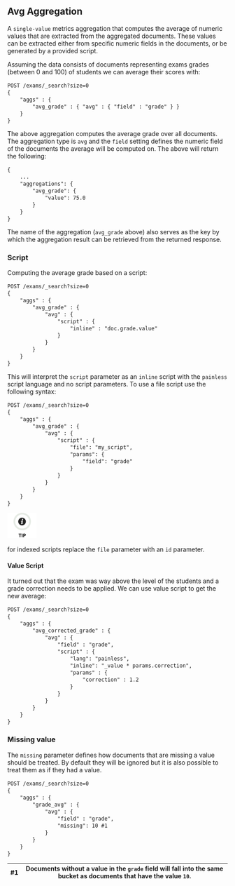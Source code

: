 ## Avg Aggregation

A `single-value` metrics aggregation that computes the average of numeric values that are extracted from the aggregated documents. These values can be extracted either from specific numeric fields in the documents, or be generated by a provided script.

Assuming the data consists of documents representing exams grades (between 0 and 100) of students we can average their scores with:
    
    
    POST /exams/_search?size=0
    {
        "aggs" : {
            "avg_grade" : { "avg" : { "field" : "grade" } }
        }
    }

The above aggregation computes the average grade over all documents. The aggregation type is `avg` and the `field` setting defines the numeric field of the documents the average will be computed on. The above will return the following:
    
    
    {
        ...
        "aggregations": {
            "avg_grade": {
                "value": 75.0
            }
        }
    }

The name of the aggregation (`avg_grade` above) also serves as the key by which the aggregation result can be retrieved from the returned response.

### Script

Computing the average grade based on a script:
    
    
    POST /exams/_search?size=0
    {
        "aggs" : {
            "avg_grade" : {
                "avg" : {
                    "script" : {
                        "inline" : "doc.grade.value"
                    }
                }
            }
        }
    }

This will interpret the `script` parameter as an `inline` script with the `painless` script language and no script parameters. To use a file script use the following syntax:
    
    
    POST /exams/_search?size=0
    {
        "aggs" : {
            "avg_grade" : {
                "avg" : {
                    "script" : {
                        "file": "my_script",
                        "params": {
                            "field": "grade"
                        }
                    }
                }
            }
        }
    }

![Tip](images/icons/tip.png)

for indexed scripts replace the `file` parameter with an `id` parameter.

#### Value Script

It turned out that the exam was way above the level of the students and a grade correction needs to be applied. We can use value script to get the new average:
    
    
    POST /exams/_search?size=0
    {
        "aggs" : {
            "avg_corrected_grade" : {
                "avg" : {
                    "field" : "grade",
                    "script" : {
                        "lang": "painless",
                        "inline": "_value * params.correction",
                        "params" : {
                            "correction" : 1.2
                        }
                    }
                }
            }
        }
    }

### Missing value

The `missing` parameter defines how documents that are missing a value should be treated. By default they will be ignored but it is also possible to treat them as if they had a value.
    
    
    POST /exams/_search?size=0
    {
        "aggs" : {
            "grade_avg" : {
                "avg" : {
                    "field" : "grade",
                    "missing": 10 #1
                }
            }
        }
    }

#1| Documents without a value in the `grade` field will fall into the same bucket as documents that have the value `10`.     
---|---
